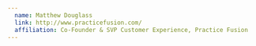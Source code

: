 ```yaml
---
  name: Matthew Douglass
  link: http://www.practicefusion.com/
  affiliation: Co-Founder & SVP Customer Experience, Practice Fusion
---
```

